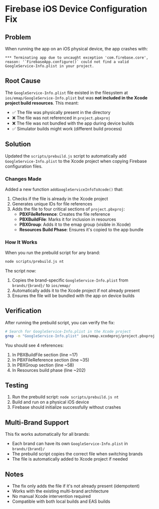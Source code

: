 # Firebase iOS Device Configuration Fix

## Problem

When running the app on an iOS physical device, the app crashes with:

```
*** Terminating app due to uncaught exception 'com.firebase.core', reason: '`FirebaseApp.configure()` could not find a valid GoogleService-Info.plist in your project.
```

## Root Cause

The `GoogleService-Info.plist` file existed in the filesystem at `ios/emap/GoogleService-Info.plist` but was **not included in the Xcode project build resources**. This meant:

- ✅ The file was physically present in the directory
- ❌ The file was not referenced in `project.pbxproj`
- ❌ The file was not bundled with the app during device builds
- ✅ Simulator builds might work (different build process)

## Solution

Updated the `scripts/prebuild.js` script to automatically add `GoogleService-Info.plist` to the Xcode project when copying Firebase configuration files.

### Changes Made

Added a new function `addGoogleServiceInfoToXcode()` that:

1. Checks if the file is already in the Xcode project
2. Generates unique IDs for file references
3. Adds the file to four critical sections of `project.pbxproj`:
   - **PBXFileReference**: Creates the file reference
   - **PBXBuildFile**: Marks it for inclusion in resources
   - **PBXGroup**: Adds it to the emap group (visible in Xcode)
   - **Resources Build Phase**: Ensures it's copied to the app bundle

### How It Works

When you run the prebuild script for any brand:

```bash
node scripts/prebuild.js nt
```

The script now:

1. Copies the brand-specific `GoogleService-Info.plist` from `brands/{brand}/` to `ios/emap/`
2. Automatically adds it to the Xcode project if not already present
3. Ensures the file will be bundled with the app on device builds

## Verification

After running the prebuild script, you can verify the fix:

```bash
# Search for GoogleService-Info.plist in the Xcode project
grep -n "GoogleService-Info.plist" ios/emap.xcodeproj/project.pbxproj
```

You should see 4 references:

1. In PBXBuildFile section (line ~17)
2. In PBXFileReference section (line ~35)
3. In PBXGroup section (line ~58)
4. In Resources build phase (line ~202)

## Testing

1. Run the prebuild script: `node scripts/prebuild.js nt`
2. Build and run on a physical iOS device
3. Firebase should initialize successfully without crashes

## Multi-Brand Support

This fix works automatically for all brands:

- Each brand can have its own `GoogleService-Info.plist` in `brands/{brand}/`
- The prebuild script copies the correct file when switching brands
- The file is automatically added to Xcode project if needed

## Notes

- The fix only adds the file if it's not already present (idempotent)
- Works with the existing multi-brand architecture
- No manual Xcode intervention required
- Compatible with both local builds and EAS builds
